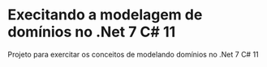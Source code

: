 # Execitando a modelagem de domínios no .Net 7 C# 11
Projeto para exercitar os conceitos de modelando domínios no .Net 7 C# 11 
